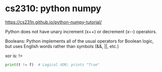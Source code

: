 # cs2310: python numpy
https://cs231n.github.io/python-numpy-tutorial/

Python does not have unary increment (x++) or decrement (x--) operators.

Booleans: Python implements all of the usual operators for Boolean logic, but uses English words rather than symbols (&&, ||, etc.)

xor is: !=
```python
print(t != f)  # Logical XOR; prints "True" 
```
